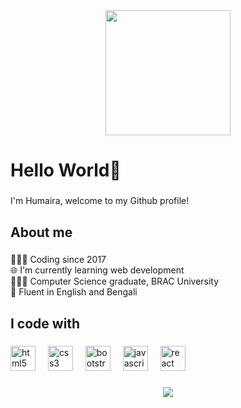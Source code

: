 <div align="center">
  <img height="200" src="https://s3.amazonaws.com/shecodesio-production/uploads/files/000/045/633/original/Coding_Cat.gif?1662445143"  />
</div>

###

<h1 align="left">Hello World👋</h1>

###

<p align="left">I'm Humaira, welcome to my Github profile!</p>

###

<h2 align="left">About me</h2>

###

<p align="left">👩🏻‍💻 Coding since 2017<br>🌐 I'm currently learning web development<br>👩🏻‍🎓 Computer Science graduate, BRAC University<br>🌟 Fluent in English and Bengali</p>

###

<h2 align="left">I code with</h2>

###

<div align="left">
  <img src="https://cdn.jsdelivr.net/gh/devicons/devicon/icons/html5/html5-original.svg" height="40" alt="html5 logo"  />
  <img width="12" />
  <img src="https://cdn.jsdelivr.net/gh/devicons/devicon/icons/css3/css3-original.svg" height="40" alt="css3 logo"  />
  <img width="12" />
  <img src="https://cdn.jsdelivr.net/gh/devicons/devicon/icons/bootstrap/bootstrap-original.svg" height="40" alt="bootstrap logo"  />
  <img width="12" />
  <img src="https://cdn.jsdelivr.net/gh/devicons/devicon/icons/javascript/javascript-original.svg" height="40" alt="javascript logo"  />
  <img width="12" />
  <img src="https://cdn.jsdelivr.net/gh/devicons/devicon/icons/react/react-original.svg" height="40" alt="react logo"  />
</div>

###

<div align="center">
  <img src="https://profile-counter.glitch.me/humaira-reactdev/count.svg?"  />
</div>

###
